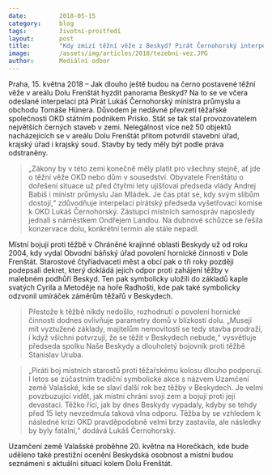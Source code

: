 ```yaml
---
date:         2018-05-15
category:     blog
tags:         životní-prostředí
layout:       post
title:        "Kdy zmizí těžní věže z Beskyd? Pirát Černohorský interpeluje ministra"
image:        /assets/img/articles/2018/tezebni-vez.JPG
author:       Mediální odbor
---
```


  
Praha, 15. května 2018 – Jak dlouho ještě budou na černo postavené těžní věže v areálu Dolu Frenštát hyzdit panorama Beskyd? Na to se ve včera odeslané interpelaci ptá Pirát Lukáš Černohorský ministra průmyslu a obchodu Tomáše Hünera. Důvodem je nedávné převzetí těžařské společnosti OKD státním podnikem Prisko. Stát se tak stal provozovatelem největších černých staveb v zemi. Nelegálnost více než 50 objektů nacházejících se v areálu Dolu Frenštát přitom potvrdil stavební úřad, krajský úřad i krajský soud. Stavby by tedy měly být podle práva odstraněny.

> „Zákony by v této zemi konečně měly platit pro všechny stejně, ať jde o těžní věže OKD nebo dům v sousedství. Obyvatele Frenštátu o dořešení situace už před čtyřmi lety ujišťoval předseda vlády Andrej Babiš i ministr průmyslu Jan Mládek. Je čas ptát se, kdy svým slibům dostojí,“ zdůvodňuje interpelaci pirátský předseda vyšetřovací komise k OKD Lukáš Černohorský. Zástupci místních samospráv naposledy jednali s náměstkem Ondřejem Landou. Na dubnové schůzce se řešila konzervace dolu, konkrétní termín ale stále nepadl.
 
Místní bojují proti těžbě v Chráněné krajinné oblasti Beskydy už od roku 2004, kdy vydal Obvodní báňský úřad povolení hornické činnosti v Dole Frenštát. Starostové čtyřiadvaceti  měst a obcí pak o tři roky později podepsali dekret, který dokládá jejich odpor proti zahájení těžby v malebném podhůří Beskyd. Ten pak symbolicky uložili do základů kaple svatých Cyrila a Metoděje na hoře Radhošti, kde pak také symbolicky odzvonil umíráček záměrům těžařů v Beskydech.

> Přestože k těžbě nikdy  nedošlo, rozhodnutí o povolení hornické činnosti dodnes ovlivňuje parametry domů v blízkosti dolu. „Musejí mít vyztužené základy, majitelům nemovitostí se tedy stavba prodraží, i když všichni potvrzují, že se těžit v Beskydech nebude,“ vysvětluje předseda spolku Naše Beskydy a dlouholetý bojovník proti těžbě Stanislav Uruba.

> „Piráti boj místních starostů proti těžařskému kolosu dlouho podporují. I letos se zúčastním tradiční symbolické akce s názvem Uzamčení země Valašské, kde se slaví další rok bez těžby v Beskydech. Je velmi povzbuzující vidět, jak místní chrání svoji zem a bojují proti její devastaci. Těžko říci, jak by dnes Beskydy vypadaly, kdyby se tehdy před 15 lety nevzedmula taková vlna odporu. Těžba by se vzhledem k následné krizi OKD pravděpodobně velmi brzy zastavila, ale následky by byly fatální,“ dodává Lukáš Černohorský.

Uzamčení země Valašské proběhne 20. května na Horečkách, kde bude uděleno také prestižní ocenění Beskydská osobnost a místní budou seznámeni s aktuální situací kolem Dolu Frenštát.
 







